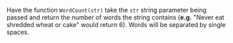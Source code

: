 Have the function ```WordCount(str)``` take the ```str``` string parameter being passed and return the number of words the string contains (**e.g.** "Never eat shredded wheat or cake" would return 6). Words will be separated by single spaces.
